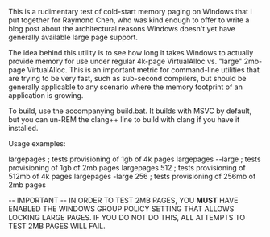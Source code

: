 This is a rudimentary test of cold-start memory paging on Windows that I put together for
Raymond Chen, who was kind enough to offer to write a blog post about the architectural
reasons Windows doesn't yet have generally available large page support.
   
The idea behind this utility is to see how long it takes Windows to actually provide
memory for use under regular 4k-page VirtualAlloc vs. "large" 2mb-page VirtualAlloc.
This is an important metric for command-line utilities that are trying to be very fast,
such as sub-second compilers, but should be generally applicable to any scenario where
the memory footprint of an application is growing.
   
To build, use the accompanying build.bat.  It builds with MSVC by default, but you can
un-REM the clang++ line to build with clang if you have it installed.
   
Usage examples:
   
largepages                          ; tests provisioning of 1gb of 4k pages
largepages --large                  ; tests provisioning of 1gb of 2mb pages
largepages 512                      ; tests provisioning of 512mb of 4k pages
largepages -large 256               ; tests provisioning of 256mb of 2mb pages
   
-- IMPORTANT --
IN ORDER TO TEST 2MB PAGES, YOU **MUST** HAVE ENABLED THE WINDOWS GROUP POLICY SETTING
THAT ALLOWS LOCKING LARGE PAGES.  IF YOU DO NOT DO THIS, ALL ATTEMPTS TO TEST 2MB PAGES
WILL FAIL.
